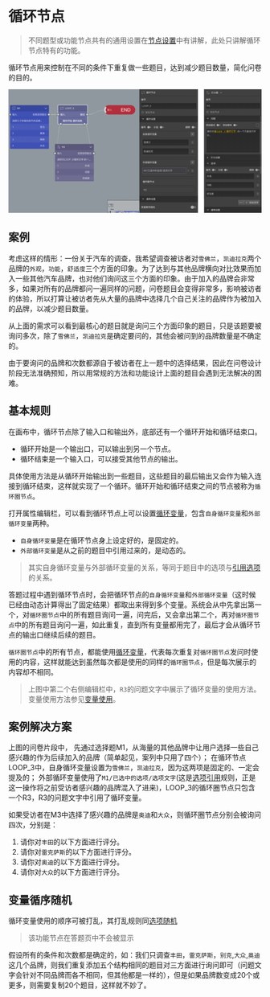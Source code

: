 # 循环节点

> 不同题型或功能节点共有的通用设置在[节点设置](../node-setting/concept.md)中有讲解，此处只讲解循环节点特有的功能。

循环节点用来控制在不同的条件下重复做一些题目，达到减少题目数量，简化问卷的目的。

<img src='./images/loop.png' width='1000'>

## 案例
考虑这样的情形：一份关于汽车的调查，我希望调查被访者对`雪佛兰`，`凯迪拉克`两个品牌的`外观`，`功能`，`舒适度`三个方面的印象。为了达到与其他品牌横向对比效果而加入一些其他汽车品牌，也对他们询问这三个方面的印象。由于加入的品牌会非常多，如果对所有的品牌都问一遍同样的问题，问卷题目会变得非常多，影响被访者的体验，所以打算让被访者先从大量的品牌中选择几个自己关注的品牌作为被加入的品牌，以减少题目数量。

从上面的需求可以看到最核心的题目就是询问三个方面印象的题目，只是该题要被询问多次，除了`雪佛兰`，`凯迪拉克`是确定要问的，其他会被问到的品牌数量是不确定的。

由于要询问的品牌和次数都源自于被访者在上一题中的选择结果，因此在问卷设计阶段无法准确预知，所以用常规的方法和功能设计上面的题目会遇到无法解决的困难。

## 基本规则

在画布中，循环节点除了输入口和输出外，底部还有一个循环开始和循环结束口。
+ 循环开始是一个输出口，可以输出到另一个节点。
+ 循环结束是一个输入口，可以接受其他节点的输出。

具体使用方法是从循环开始输出到一些题目，这些题目的最后输出又会作为输入连接到循环结束，这样就实现了一个循环。循环开始和循环结束之间的节点被称为`循环圈节点`。

打开属性编辑栏，可以看到循环节点上可以设置[循环变量](../variable/loop-type.md)，包含`自身循环变量`和`外部循环变量`两种。
+ `自身循环变量`是在循环节点身上设定好的，是固定的。
+ `外部循环变量`是从之前的题目中引用过来的，是动态的。
> 其实自身循环变量与外部循环变量的关系，等同于题目中的选项与[引用选项](../opt-reference/concept.md)的关系。

答题过程中遇到循环节点时，会把循环节点的`自身循环变量`和`外部循环变量`（这时候已经由动态计算得出了固定结果）都取出来得到多个变量。系统会从中先拿出第一个，对`循环圈节点`中的所有题目询问一遍，问完后，又会拿出第二个，再对`循环圈节点`中的所有题目询问一遍，如此重复，直到所有变量都用完了，最后才会从循环节点的输出口继续后续的题目。

`循环圈节点`中的所有节点，都能使用[循环变量](../variable/loop-type.md)，代表每次重复对`循环圈节点`发问时使用的内容，这样就能达到虽然每次都是使用的同样的`循环圈节点`，但是每次展示的内容却不相同。

> 上图中第二个右侧编辑栏中，`R3`的问题文字中展示了循环变量的使用方法。变量使用方法参见[变量使用](../variable/usage.md)。

## 案例解决方案
上图的问卷片段中，
先通过选择题M1，从海量的其他品牌中让用户选择一些自己感兴趣的作为后续加入的品牌（简单起见，案列中只用了四个）；
在循环节点LOOP_3中，自身循环变量设置为`雪佛兰`，`凯迪拉克`，因为这两项是固定的、一定会提及的；
外部循环变量使用了`M1/已选中的选项/选项文字`(这是[选项引用](../opt-reference/concept.md)规则，正是这一操作将之前受访者感兴趣的品牌混入了进来)，LOOP_3的循环圈节点只包含一个R3，R3的问题文字中引用了循环变量。

如果受访者在M3中选择了感兴趣的品牌是`奥迪`和`大众`，则循环圈节点分别会被询问四次，分别是：
1. 请你对`丰田`的以下方面进行评分。
2. 请你对`雷克萨斯`的以下方面进行评分。
3. 请你对`奥迪`的以下方面进行评分。
4. 请你对`大众`的以下方面进行评分。

## 变量循序随机
循环变量使用的顺序可被打乱，其打乱规则同[选项随机](../node-setting/option-random.md)

> 该功能节点在答题页中不会被显示




假设所有的条件和次数都是确定的，如：我们只调查`丰田`，`雷克萨斯`，`别克`,`大众`,`奥迪`这几个品牌，则我们重复添加五个结构相同的题目对三方面进行询问即可（问题文字会针对不同品牌而各不相同，但其他都是一样的），但是如果品牌数变成20个或更多，则需要复制20个题目，这样就不妙了。
